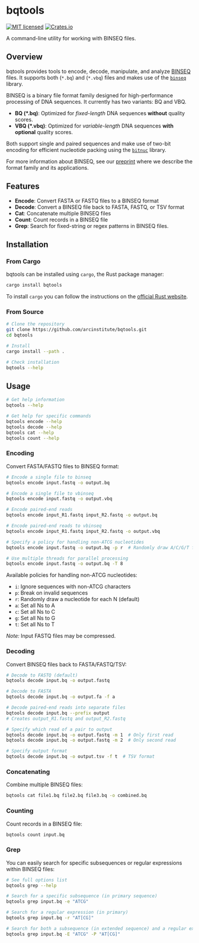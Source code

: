 # bqtools

[![MIT licensed](https://img.shields.io/badge/license-MIT-blue.svg)](./LICENSE.md)
[![Crates.io](https://img.shields.io/crates/d/bqtools?color=orange&label=crates.io)](https://crates.io/crates/bqtools)

A command-line utility for working with BINSEQ files.

## Overview

bqtools provides tools to encode, decode, manipulate, and analyze [BINSEQ](https://github.com/arcinstitute/binseq) files.
It supports both (`*.bq`) and (`*.vbq`) files and makes use of the [`binseq`](https://crates.io/crates/binseq) library.

BINSEQ is a binary file format family designed for high-performance processing of DNA sequences.
It currently has two variants: BQ and VBQ.

- **BQ (\*.bq)**: Optimized for _fixed-length_ DNA sequences **without** quality scores.
- **VBQ (\*.vbq)**: Optimized for _variable-length_ DNA sequences **with optional** quality scores.

Both support single and paired sequences and make use of two-bit encoding for efficient nucleotide packing using the [`bitnuc`](https://crates.io/crates/bitnuc) library.

For more information about BINSEQ, see our [preprint](https://www.biorxiv.org/content/10.1101/2025.04.08.647863v1) where we describe the format family and its applications.

## Features

- **Encode**: Convert FASTA or FASTQ files to a BINSEQ format
- **Decode**: Convert a BINSEQ file back to FASTA, FASTQ, or TSV format
- **Cat**: Concatenate multiple BINSEQ files
- **Count**: Count records in a BINSEQ file
- **Grep**: Search for fixed-string or regex patterns in BINSEQ files.

## Installation

### From Cargo

bqtools can be installed using `cargo`, the Rust package manager:

```bash
cargo install bqtools
```

To install `cargo` you can follow the instructions on the [official Rust website](https://www.rust-lang.org/tools/install).

### From Source

```bash
# Clone the repository
git clone https://github.com/arcinstitute/bqtools.git
cd bqtools

# Install
cargo install --path .

# Check installation
bqtools --help
```

## Usage

```bash
# Get help information
bqtools --help

# Get help for specific commands
bqtools encode --help
bqtools decode --help
bqtools cat --help
bqtools count --help
```

### Encoding

Convert FASTA/FASTQ files to BINSEQ format:

```bash
# Encode a single file to binseq
bqtools encode input.fastq -o output.bq

# Encode a single file to vbinseq
bqtools encode input.fastq -o output.vbq

# Encode paired-end reads
bqtools encode input_R1.fastq input_R2.fastq -o output.bq

# Encode paired-end reads to vbinseq
bqtools encode input_R1.fastq input_R2.fastq -o output.vbq

# Specify a policy for handling non-ATCG nucleotides
bqtools encode input.fastq -o output.bq -p r  # Randomly draw A/C/G/T for each N

# Use multiple threads for parallel processing
bqtools encode input.fastq -o output.bq -T 8
```

Available policies for handling non-ATCG nucleotides:

- `i`: Ignore sequences with non-ATCG characters
- `p`: Break on invalid sequences
- `r`: Randomly draw a nucleotide for each N (default)
- `a`: Set all Ns to A
- `c`: Set all Ns to C
- `g`: Set all Ns to G
- `t`: Set all Ns to T

_Note:_ Input FASTQ files may be compressed.

### Decoding

Convert BINSEQ files back to FASTA/FASTQ/TSV:

```bash
# Decode to FASTQ (default)
bqtools decode input.bq -o output.fastq

# Decode to FASTA
bqtools decode input.bq -o output.fa -f a

# Decode paired-end reads into separate files
bqtools decode input.bq --prefix output
# Creates output_R1.fastq and output_R2.fastq

# Specify which read of a pair to output
bqtools decode input.bq -o output.fastq -m 1  # Only first read
bqtools decode input.bq -o output.fastq -m 2  # Only second read

# Specify output format
bqtools decode input.bq -o output.tsv -f t  # TSV format
```

### Concatenating

Combine multiple BINSEQ files:

```bash
bqtools cat file1.bq file2.bq file3.bq -o combined.bq
```

### Counting

Count records in a BINSEQ file:

```bash
bqtools count input.bq
```

### Grep

You can easily search for specific subsequences or regular expressions within BINSEQ files:

```bash
# See full options list
bqtools grep --help

# Search for a specific subsequence (in primary sequence)
bqtools grep input.bq -e "ATCG"

# Search for a regular expression (in primary)
bqtools grep input.bq -r "AT[CG]"

# Search for both a subsequence (in extended sequence) and a regular expression (in either)
bqtools grep input.bq -E "ATCG" -P "AT[CG]"
```
